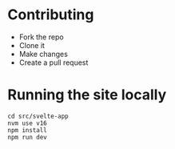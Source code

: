 # Contributing

- Fork the repo
- Clone it
- Make changes
- Create a pull request

# Running the site locally

```
cd src/svelte-app
nvm use v16
npm install
npm run dev
```